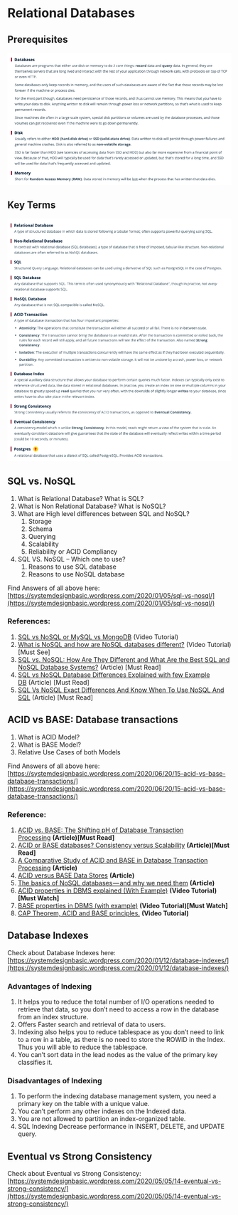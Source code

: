 # Relational Databases

## Prerequisites
![](/Images/RelationalDatabases01.png)

## Key Terms
![](/Images/RelationalDatabases02.png)

## SQL vs. NoSQL

1. What is Relational Database? What is SQL?
2. What is Non Relational Database? What is NoSQL?
3. What are High level differences between SQL and NoSQL?
    1. Storage
    2. Schema
    3. Querying
    4. Scalability
    5. Reliability or ACID Compliancy
4. SQL VS. NoSQL – Which one to use?
    1. Reasons to use SQL database
    2. Reasons to use NoSQL database

Find Answers of all above here: [https://systemdesignbasic.wordpress.com/2020/01/05/sql-vs-nosql/](https://systemdesignbasic.wordpress.com/2020/01/05/sql-vs-nosql/)

### **References:**

1. [SQL vs NoSQL or MySQL vs MongoDB](https://www.youtube.com/watch?v=ZS_kXvOeQ5Y) (Video Tutorial)
2. [What is NoSQL and how are NoSQL databases different?](https://www.youtube.com/watch?v=xQnIN9bW0og) (Video Tutorial) [Must See]
3. [SQL vs. NoSQL: How Are They Different and What Are the Best SQL and NoSQL Database Systems?](https://www.xplenty.com/blog/the-sql-vs-nosql-difference/) (Article) [Must Read]
4. [SQL vs NoSQL Database Differences Explained with few Example DB](https://www.thegeekstuff.com/2014/01/sql-vs-nosql-db/) (Article) [Must Read]
5. [SQL Vs NoSQL Exact Differences And Know When To Use NoSQL And SQL](https://www.softwaretestinghelp.com/sql-vs-nosql/) (Article) [Must Read]

## ACID vs BASE: Database transactions

1. What is ACID Model?
2. What is BASE Model?
3. Relative Use Cases of both Models

Find Answers of all above here: [https://systemdesignbasic.wordpress.com/2020/06/20/15-acid-vs-base-database-transactions/](https://systemdesignbasic.wordpress.com/2020/06/20/15-acid-vs-base-database-transactions/)

### **Reference:**

1. [ACID vs. BASE: The Shifting pH of Database Transaction Processing](https://www.dataversity.net/acid-vs-base-the-shifting-ph-of-database-transaction-processing/#) **(Article)[Must Read]**
2. [ACID or BASE databases? Consistency versus Scalability](https://imelgrat.me/database/acid-base-databases-models/) **(Article)[Must Read]**
3. [A Comparative Study of ACID and BASE in Database Transaction Processing](https://www.ijser.org/researchpaper/A-Comparative-Study-of-ACID-and-BASE-in-Database-Transaction-Processing.pdf) **(Article)**
4. [ACID versus BASE Data Stores](https://www.dummies.com/programming/big-data/hadoop/acid-versus-base-data-stores/) **(Article)**
5. [The basics of NoSQL databases — and why we need them](https://www.freecodecamp.org/news/nosql-databases-5f6639ed9574/) **(Article)**
6. [ACID properties in DBMS explained (With Example)](https://www.youtube.com/watch?v=nZK5a-jHvMU) **(Video Tutorial)[Must Watch]**
7. [BASE properties in DBMS (with example)](https://www.youtube.com/watch?v=l8SoqbLNN7Q&t=317s) **(Video Tutorial)[Must Watch]**
8. [CAP Theorem, ACID and BASE principles.](https://www.youtube.com/watch?v=kR8yvxZ2nqU&t=242s) **(Video Tutorial)**

## Database Indexes

Check about Database Indexes here: [https://systemdesignbasic.wordpress.com/2020/01/12/database-indexes/](https://systemdesignbasic.wordpress.com/2020/01/12/database-indexes/)

### **Advantages of Indexing**

1. It helps you to reduce the total number of I/O operations needed to retrieve that data, so you don’t need to access a row in the database from an index structure.
2. Offers Faster search and retrieval of data to users.
3. Indexing also helps you to reduce tablespace as you don’t need to link to a row in a table, as there is no need to store the ROWID in the Index. Thus you will able to reduce the tablespace.
4. You can’t sort data in the lead nodes as the value of the primary key classifies it.

### **Disadvantages of Indexing**

1. To perform the indexing database management system, you need a primary key on the table with a unique value.
2. You can’t perform any other indexes on the Indexed data.
3. You are not allowed to partition an index-organized table.
4. SQL Indexing Decrease performance in INSERT, DELETE, and UPDATE query.

## Eventual vs Strong Consistency

Check about Eventual vs Strong Consistency: [https://systemdesignbasic.wordpress.com/2020/05/05/14-eventual-vs-strong-consistency/](https://systemdesignbasic.wordpress.com/2020/05/05/14-eventual-vs-strong-consistency/)
